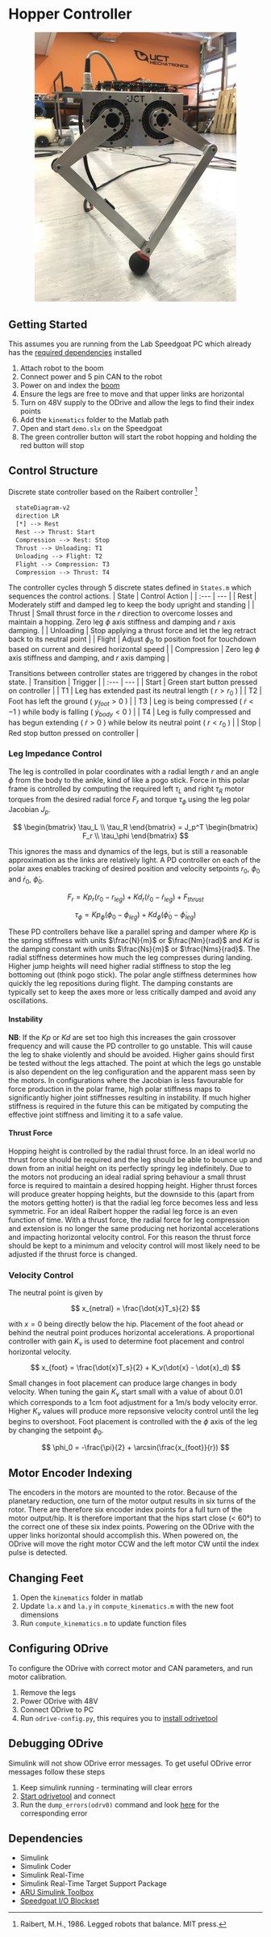 # Hopper Controller

<p align="center">
<img src="https://github.com/African-Robotics-Unit/hopper-controller/blob/main/hopper.jpeg" width="400">
</p>

## Getting Started
This assumes you are running from the Lab Speedgoat PC which already has the [required dependencies](README.md#L123-L129) installed
1. Attach robot to the boom
2. Connect power and 5 pin CAN to the robot
3. Power on and index the [boom](https://github.com/African-Robotics-Unit/boom-firmware)
4. Ensure the legs are free to move and that upper links are horizontal
5. Turn on 48V supply to the ODrive and allow the legs to find their index points
6. Add the ```kinematics``` folder to the Matlab path
7. Open and start `demo.slx` on the Speedgoat
8. The green controller button will start the robot hopping and holding the red button will stop


## Control Structure
Discrete state controller based on the Raibert controller [^1]

```mermaid
  stateDiagram-v2
  direction LR
  [*] --> Rest
  Rest --> Thrust: Start
  Compression --> Rest: Stop
  Thrust --> Unloading: T1
  Unloading --> Flight: T2
  Flight --> Compression: T3
  Compression --> Thrust: T4
```


The controller cycles through 5 discrete states defined in ```States.m``` which sequences the control actions.
| State | Control Action |
| :--- | --- |
| Rest | Moderately stiff and damped leg to keep the body upright and standing |
| Thrust | Small thrust force in the $r$ direction to overcome losses and maintain a hopping. Zero leg $\phi$ axis stiffness and damping and $r$ axis damping. |
| Unloading | Stop applying a thrust force and let the leg retract back to its neutral point |
| Flight | Adjust $\phi_0$ to position foot for touchdown based on current and desired horizontal speed |
| Compression | Zero leg $\phi$ axis stiffness and damping, and $r$ axis damping |


Transitions between controller states are triggered by changes in the robot state.
| Transition | Trigger |
| :--- | --- |
| Start | Green start button pressed on controller |
| T1 | Leg has extended past its neutral length ( $r > r_0$ ) |
| T2 | Foot has left the ground ( $y_{foot} > 0$ ) |
| T3 | Leg is being compressed ( $\dot{r} < -1$ ) while body is falling ( $\dot{y}_{body} < 0$ ) |
| T4 | Leg is fully compressed and has begun extending ( $\dot{r} > 0$ ) while below its neutral point ( $r < r_0$ ) |
| Stop | Red stop button pressed on controller |


### Leg Impedance Control
The leg is controlled in polar coordinates with a radial length $r$ and an angle $\phi$ from the body to the ankle, kind of like a pogo stick. Force in this polar frame is controlled by computing the required left $\tau_L$ and right $\tau_R$ motor torques from the desired radial force $F_r$ and torque $\tau_{\phi}$ using the leg polar Jacobian $J_p$.

$$
\begin{bmatrix}
\tau_L \\
\tau_R
\end{bmatrix} = J_p^T
\begin{bmatrix}
F_r \\
\tau_\phi
\end{bmatrix}
$$

This ignores the mass and dynamics of the legs, but is still a reasonable approximation as the links are relatively light. A PD controller on each of the polar axes enables tracking of desired position and velocity setpoints $r_0$, $\phi_0$ and $\dot{r}_0$, $\dot{\phi}_0$.

$$ F_r = Kp_r(r_0 - r_{leg}) + Kd_r(\dot{r}_0 - \dot{r}_{leg}) + F_{thrust} $$

$$ \tau_{\phi} = Kp_{\phi}(\phi_0 - \phi_{leg}) + Kd_{\phi}(\dot{\phi}_0 - \dot{\phi}_{leg}) $$

These PD controllers behave like a parallel spring and damper where $Kp$ is the spring stiffness with units $\frac{N}{m}$ or $\frac{Nm}{rad}$ and $Kd$ is the damping constant with units $\frac{Ns}{m}$ or $\frac{Nms}{rad}$. The radial stiffness determines how much the leg compresses during landing. Higher jump heights will need higher radial stiffness to stop the leg bottoming out (think pogo stick). The polar angle stiffness determines how quickly the leg repositions during flight. The damping constants are typically set to keep the axes more or less critically damped and avoid any oscillations.

#### Instability
**NB**: If the $Kp$ or $Kd$ are set too high this increases the gain crossover frequency and will cause the PD controller to go unstable. This will cause the leg to shake violently and should be avoided. Higher gains should first be tested without the legs attached. The point at which the legs go unstable is also dependent on the leg configuration and the apparent mass seen by the motors. In configurations where the Jacobian is less favourable for force production in the polar frame, high polar stiffness maps to significantly higher joint stiffnesses resulting in instability. If much higher stiffness is required in the future this can be mitigated by computing the effective joint stiffness and limiting it to a safe value.

#### Thrust Force
Hopping height is controlled by the radial thrust force. In an ideal world no thrust force should be required and the leg should be able to bounce up and down from an initial height on its perfectly springy leg indefinitely. Due to the motors not producing an ideal radial spring behaviour a small thrust force is required to maintain a desired hopping height. Higher thrust forces will produce greater hopping heights, but the downside to this (apart from the motors getting hotter) is that the radial leg force becomes less and less symmetric. For an ideal Raibert hopper the radial leg force is an even function of time. With a thrust force, the radial force for leg compression and extension is no longer the same producing net horizontal accelerations and impacting horizontal velocity control. For this reason the thrust force should be kept to a minimum and velocity control will most likely need to be adjusted if the thrust force is changed.

### Velocity Control
The neutral point is given by

$$ x_{netral} = \frac{\dot{x}T_s}{2} $$

with $x = 0$ being directly below the hip. Placement of the foot ahead or behind the neutral point produces horizontal accelerations. A proportional controller with gain $K_v$ is used to determine foot placement and control horizontal velocity.

$$ x_{foot} = \frac{\dot{x}T_s}{2} + K_v(\dot{x} - \dot{x}_d) $$

Small changes in foot placement can produce large changes in body velocity. When tuning the gain $K_v$ start small with a value of about 0.01 which corresponds to a 1cm foot adjustment for a 1m/s body velocity error. Higher $K_v$ values will produce more repsonsive velocity control until the leg begins to overshoot. Foot placement is controlled with the $\phi$ axis of the leg by changing the setpoint $\phi_0$.

$$ \phi_0 = -\frac{\pi}{2} + \arcsin(\frac{x_{foot}}{r}) $$


## Motor Encoder Indexing
The encoders in the motors are mounted to the rotor. Because of the planetary reduction, one turn of the motor output results in six turns of the rotor. There are therefore six encoder index points for a full turn of the motor output/hip. It is therefore important that the hips start close (< 60°) to the correct one of these six index points. Powering on the ODrive with the upper links horizontal should accomplish this. When powered on, the ODrive will move the right motor CCW and the left motor CW until the index pulse is detected.


## Changing Feet
1. Open the `kinematics` folder in matlab
2. Update `la.x` and `la.y` in `compute_kinematics.m` with the new foot dimensions
3. Run `compute_kinematics.m` to update function files


## Configuring ODrive
To configure the ODrive with correct motor and CAN parameters, and run motor calibration.
1. Remove the legs
2. Power ODrive with 48V
3. Connect ODrive to PC
4. Run `odrive-config.py`, this requires you to [install odrivetool](https://docs.odriverobotics.com/v/latest/odrivetool.html#install-odrivetool)


## Debugging ODrive
Simulink will not show ODrive error messages. To get useful ODrive error messages follow these steps
1. Keep simulink running - terminating will clear errors
2. [Start odrivetool](https://docs.odriverobotics.com/v/0.5.5/getting-started.html#start-odrivetool) and connect
3. Run the `dump_errors(odrv0)` command and look [here](https://docs.odriverobotics.com/v/0.5.5/troubleshooting.html#error-codes) for the corresponding error


## Dependencies
- Simulink
- Simulink Coder
- Simulink Real-Time
- Simulink Real-Time Target Support Package
- [ARU Simulink Toolbox](https://github.com/African-Robotics-Unit/simulink-toolbox)
- [Speedgoat I/O Blockset](https://www.speedgoat.com/extranet#/Downloads)

[^1]: Raibert, M.H., 1986. Legged robots that balance. MIT press.
